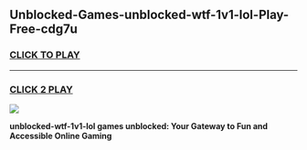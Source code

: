 
## Unblocked-Games-unblocked-wtf-1v1-lol-Play-Free-cdg7u
<h3>
<a href="https://premium76.site?title=unblocked-wtf-1v1-lol&ref=18A1">CLICK TO PLAY</a></h3>
<hr>

<h3>
<a href="https://premium76.site?title=unblocked-wtf-1v1-lol&ref=18A1">CLICK 2 PLAY</a>
  
</h3>

<a href="https://premium76.site?title=unblocked-wtf-1v1-lol&ref=18A1"><img src="https://clearcache.store/games.png"></a>


**unblocked-wtf-1v1-lol games unblocked: Your Gateway to Fun and Accessible Online Gaming**

